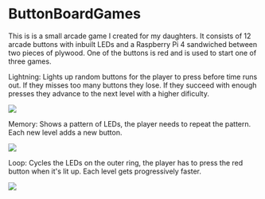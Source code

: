 # ButtonBoardGames
This is is a small arcade game I created for my daughters. It consists of 12 arcade buttons with inbuilt LEDs and a Raspberry Pi 4 sandwiched between two pieces of plywood.
One of the buttons is red and is used to start one of three games.

Lightning: Lights up random buttons for the player to press before time runs out. If they misses too many buttons they lose. If they succeed with enough presses they advance to the next level with a higher dificulty.

![](https://github.com/klaw333/ButtonBoardGames/blob/main/lightning_game.gif)

Memory: Shows a pattern of LEDs, the player needs to repeat the pattern. Each new level adds a new button.

![](https://github.com/klaw333/ButtonBoardGames/blob/main/memory_game.gif)

Loop: Cycles the LEDs on the outer ring, the player has to press the red button when it's lit up. Each level gets progressively faster. 

![](https://github.com/klaw333/ButtonBoardGames/blob/main/loop_game.gif)
